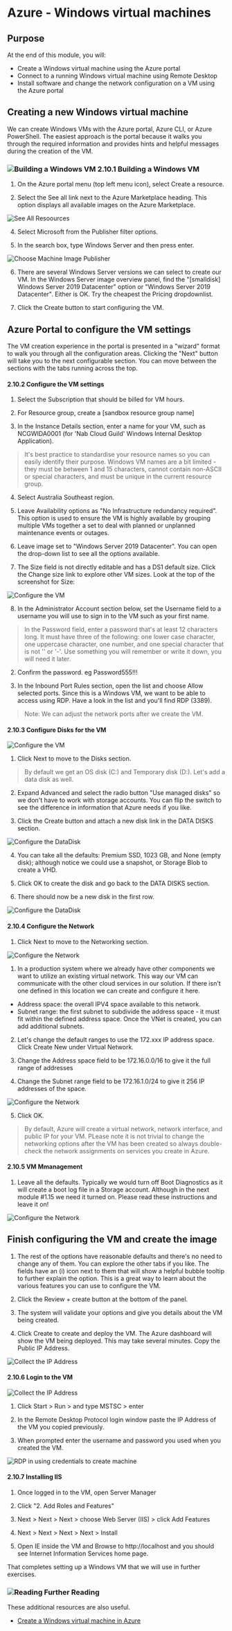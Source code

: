 # Azure - Windows virtual machines

## Purpose

At the end of this module, you will:
* Create a Windows virtual machine using the Azure portal
* Connect to a running Windows virtual machine using Remote Desktop
* Install software and change the network configuration on a VM using the Azure portal

## Creating a new Windows virtual machine

We can create Windows VMs with the Azure portal, Azure CLI, or Azure PowerShell. The easiest approach is the portal because it walks you through the required information and provides hints and helpful messages during the creation of the VM.

### ![Building a Windows VM][activity] 2.10.1 Building a Windows VM

1. On the Azure portal menu (top left menu icon), select Create a resource.

1. Select the See all link next to the Azure Marketplace heading. This option displays all available images on the Azure Marketplace.

![See All Resoources](../images/see-all-resources.jpg)

4. Select Microsoft from the Publisher filter options. 

5. In the search box, type Windows Server and then press enter.

![Choose Machine Image Publisher](../images/filter-vm-by-micrsoft.jpg)

6. There are several Windows Server versions we can select to create our VM. In the Windows Server image overview panel, find the "[smalldisk] Windows Server 2019 Datacenter" option or "Windows Server 2019 Datacenter". Either is OK. Try the cheapest the Pricing dropdownlist.

7. Click the Create button to start configuring the VM.

## Azure Portal to configure the VM settings

The VM creation experience in the portal is presented in a "wizard" format to walk you through all the configuration areas. Clicking the "Next" button will take you to the next configurable section. You can move between the sections with the tabs running across the top.

#### 2.10.2 Configure the VM settings

1. Select the Subscription that should be billed for VM hours.

1. For Resource group, create a [sandbox resource group name]

1. In the Instance Details section, enter a name for your VM, such as NCGWIDA0001 (for 'Nab Cloud Guild' Windows Internal Desktop Application).

> It's best practice to standardise your resource names so you can easily identify their purpose. Windows VM names are a bit limited - they must be between 1 and 15 characters, cannot contain non-ASCII or special characters, and must be unique in the current resource group.

4. Select Australia Southeast region.

5. Leave Availability options as "No Infrastructure redundancy required". This option is used to ensure the VM is highly available by grouping multiple VMs together a set to deal with planned or unplanned maintenance events or outages.

6. Leave image set to "Windows Server 2019 Datacenter". You can open the drop-down list to see all the options available.

7. The Size field is not directly editable and has a DS1 default size. Click the Change size link to explore other VM sizes. Look at the top of the screenshot for Size:

![Configure the VM](../images/configure-vm-2.jpg)

8. In the Administrator Account section below, set the Username field to a username you will use to sign in to the VM such as your first name.

> In the Password field, enter a password that's at least 12 characters long. It must have three of the following: one lower case character, one uppercase character, one number, and one special character that is not '\' or '-'. Use something you will remember or write it down, you will need it later.

2. Confirm the password. eg Password555!!!

3. In the Inbound Port Rules section, open the list and choose Allow selected ports. Since this is a Windows VM, we want to be able to access using RDP. Have a look in the list and you'll find RDP (3389). 

> Note: We can adjust the network ports after we create the VM.


#### 2.10.3 Configure Disks for the VM

![Configure the VM](../images/configure-vm-3.jpg)

1. Click Next to move to the Disks section.

> By default we get an OS disk (C:) and Temporary disk (D:). Let's add a data disk as well.

2. Expand Advanced and select the radio button "Use managed disks" so we don't have to work with storage accounts. You can flip the switch to see the difference in information that Azure needs if you like.

3. Click the Create button and attach a new disk link in the DATA DISKS section.

![Configure the DataDisk](../images/configure-vm-4.jpg)

4. You can take all the defaults: Premium SSD, 1023 GB, and None (empty disk); although notice we could use a snapshot, or Storage Blob to create a VHD.

5. Click OK to create the disk and go back to the DATA DISKS section.

6. There should now be a new disk in the first row.

![Configure the DataDisk](../images/configure-vm-5.jpg)

#### 2.10.4 Configure the Network

1. Click Next to move to the Networking section.

![Configure the Network](../images/configure-vm-6.jpg)

1. In a production system where we already have other components we want to utilize an existing virtual network. This way our VM can communicate with the other cloud services in our solution. If there isn't one defined in this location we can create and configure it here.

* Address space: the overall IPV4 space available to this network.
* Subnet range: the first subnet to subdivide the address space - it must fit within the defined address space. Once the VNet is created, you can add additional subnets.
 
2. Let's change the default ranges to use the 172.xxx IP address space. Click Create New under Virtual Network.

3. Change the Address space field to be 172.16.0.0/16 to give it the full range of addresses

4. Change the Subnet range field to be 172.16.1.0/24 to give it 256 IP addresses of the space.

![Configure the Network](../images/configure-vm-7.jpg)

5. Click OK.

> By default, Azure will create a virtual network, network interface, and public IP for your VM. PLease note it is not trivial to change the networking options after the VM has been created so always double-check the network assignments on services you create in Azure.

#### 2.10.5 VM Mmanagement

1. Leave all the defaults. Typically we would turn off Boot Diagnostics as it will create a boot log file in a Storage account. Although in the next module #1.15 we need it turned on. Please read these instructions and leave it on!

![Configure the Network](../images/configure-vm-8.jpg)

## Finish configuring the VM and create the image

1. The rest of the options have reasonable defaults and there's no need to change any of them. You can explore the other tabs if you like. The fields have an (i) icon next to them that will show a helpful bubble tooltip to further explain the option. This is a great way to learn about the various features you can use to configure the VM.

1. Click the Review + create button at the bottom of the panel. 

1. The system will validate your options and give you details about the VM being created.

[//]: # (TODO NAB SPECIFIC SETTINGS In Gen 1 Azure Accounts follow these Network settings: ../images/network-settings-gen1.png)

4. Click Create to create and deploy the VM. The Azure dashboard will show the VM being deployed. This may take several minutes. Copy the Public IP Address.

![Collect the IP Address](../images/configure-vm-9.png)

#### 2.10.6 Login to the VM

![Collect the IP Address](../images/RDPin.png)

1. Click Start > Run > and type MSTSC > enter

1. In the Remote Desktop Protocol login window paste the IP Address of the VM you copied previously.

1. When prompted enter the username and password you used when you created the VM.

![RDP in using credentials to create machine](../images/RDPin2.png)

#### 2.10.7 Installing IIS

1. Once logged in to the VM, open Server Manager

1. Click "2. Add Roles and Features" 

1. Next > Next > Next > choose Web Server (IIS) > click Add Features

1. Next > Next > Next > Next > Install

1. Open IE inside the VM and Browse to http://localhost and you should see Internet Information Services home page.

That completes setting up a Windows VM that we will use in further exercises.


### ![Reading][reading] Further Reading

These additional resources are also useful.

* [Create a Windows virtual machine in Azure](https://docs.microsoft.com/en-gb/learn/modules/create-windows-virtual-machine-in-azure/)


[activity]: ../icons/activity.png "Workshop Activity!"
[discussion]: ../icons/discussion.png "Team Discussion!"
[reading]: ../icons/reading.png "Further Reading!"
